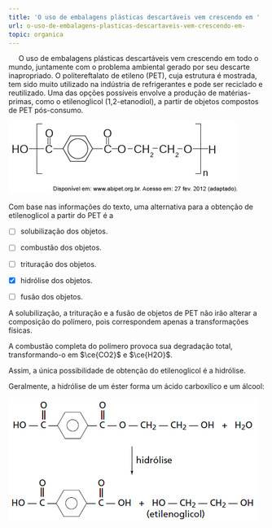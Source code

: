 ```yaml
---
title: 'O uso de embalagens plásticas descartáveis vem crescendo em '
url: o-uso-de-embalagens-plasticas-descartaveis-vem-crescendo-em-
topic: organica
---
```



     O uso de embalagens plásticas descartáveis vem crescendo em todo o mundo, juntamente com o problema ambiental gerado por seu descarte inapropriado. O politereftalato de etileno (PET), cuja estrutura é mostrada, tem sido muito utilizado na indústria de refrigerantes e pode ser reciclado e reutilizado. Uma das opções possíveis envolve a produção de matérias-primas, como o etilenoglicol (1,2-etanodiol), a partir de objetos compostos de PET pós-consumo.

![](e505e584-e339-92e7-6a66-c6dfea0711dd.png)

Com base nas informações do texto, uma alternativa para a obtenção de etilenoglicol a partir do PET é a



- [ ] solubilização dos objetos.
- [ ] combustão dos objetos.
- [ ] trituração dos objetos.
- [x] hidrólise dos objetos.
- [ ] fusão dos objetos.


A solubilização, a trituração e a fusão de objetos de PET não irão alterar a composição do polímero, pois correspondem apenas a transformações físicas.

A combustão completa do polímero provoca sua degradação total, transformando-o em $\ce{CO2}$ e $\ce{H2O}$.

Assim, a única possibilidade de obtenção do etilenoglicol é a hidrólise.

Geralmente, a hidrólise de um éster forma um ácido carboxílico e um álcool:

![](dadce213-90d4-02af-fd00-2a90cad22e27.png)
